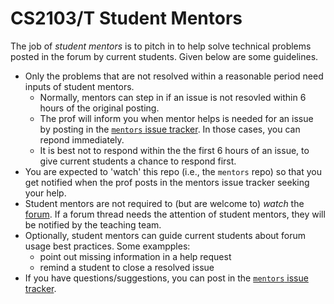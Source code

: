 # CS2103/T Student Mentors

The job of _student mentors_ is to pitch in to help solve technical problems posted in the forum by current students. Given below are some guidelines.

* Only the problems that are not resolved within a reasonable period need inputs of student mentors.
  * Normally, mentors can step in if an issue is not resovled within 6 hours of the original posting.
  * The prof will inform you when mentor helps is needed for an issue by posting in the [`mentors` issue tracker](../../issues). In those cases, you can repond immediately.
  * It is best not to respond within the the first 6 hours of an issue, to give current students a chance to respond first. 
* You are expected to 'watch' this repo (i.e., the `mentors` repo) so that you get notified when the prof posts in the mentors issue tracker seeking your help.
* Student mentors are not required to (but are welcome to) _watch_ the [forum](../../../forum/issues).
  If a forum thread needs the attention of student mentors, they will be notified by the teaching team.
* Optionally, student mentors can guide current students about forum usage best practices. Some exampples:
  * point out missing information in a help request
  * remind a student to close a resolved issue
* If you have questions/suggestions, you can post in the [`mentors` issue tracker](../../issues).
